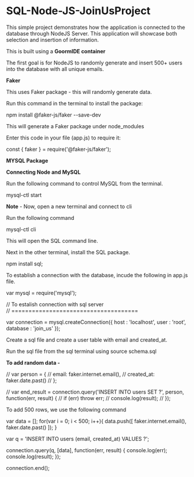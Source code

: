 # SQL-Node-JS-JoinUsProject

This simple project demonstrates how the application is connected to the database through NodeJS Server. This application will showcase both selection and insertion of information.  

This is built using a <strong>GoormIDE container</strong>

The first goal is for NodeJS to randomly generate and insert 500+ users into the database with all unique emails. 

<strong>Faker</strong>

This uses Faker package - this will randomly generate data. 

Run this command in the terminal to install the package:

npm install @faker-js/faker --save-dev

This will generate a Faker package under node_modules

Enter this code in your file (app.js) to require it:

const { faker } = require('@faker-js/faker');

<strong>MYSQL Package</strong>

<strong>Connecting Node and MySQL</strong> 

Run the following command to control MySQL from the terminal.

mysql-ctl start

<strong>Note</strong> - Now, open a new terminal and connect to cli

Run the following command 

mysql-ctl cli

This will open the SQL command line. 

Next in the other terminal, install the SQL package. 

npm install sql;

To establish a connection with the database, incude the following in app.js file. 

var mysql = require('mysql');

// To estalish connection with sql server </br>
// =====================================

var connection = mysql.createConnection({
  host     : 'localhost',
  user     : 'root',
  database : 'join_us'
});

Create a sql file and create a user table with email and created_at. 

Run the sql file from the sql terminal using source schema.sql

<strong>To add random data -</strong> 

// var person = {
//     email: faker.internet.email(),
//     created_at: faker.date.past()
// };
 
// var end_result = connection.query('INSERT INTO users SET ?', person, function(err, result) {
//   if (err) throw err;
//   console.log(result);
// });

To add 500 rows, we use the following command

var data = [];
for(var i = 0; i < 500; i++){
    data.push([
        faker.internet.email(),
        faker.date.past()
    ]);
}
 
 
var q = 'INSERT INTO users (email, created_at) VALUES ?';
 
connection.query(q, [data], function(err, result) {
  console.log(err);
  console.log(result);
});
 
connection.end();
